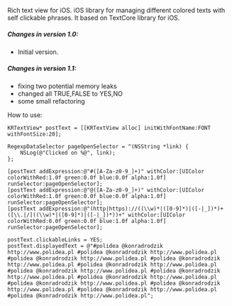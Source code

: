 Rich text view for iOS.
iOS library for managing different colored texts with self clickable phrases. It based on TextCore library for iOS.

##### Changes in version 1.0: #####
  * Initial version.

##### Changes in version 1.1: #####
  * fixing two potential memory leaks
  * changed all TRUE,FALSE to YES,NO
  * some small refactoring


How to use:

```
KRTextView* postText = [[KRTextView alloc] initWithFontName:FONT withFontSize:20];
    
RegexpDataSelector pageOpenSelector = ^(NSString *link) {
	NSLog(@"Clicked on %@", link);
};

[postText addExpression:@"#([A-Za-z0-9_]+)" withColor:[UIColor colorWithRed:1.0f green:0.0f blue:0.0f alpha:1.0f] runSelector:pageOpenSelector];
[postText addExpression:@"@([A-Za-z0-9_]+)" withColor:[UIColor colorWithRed:1.0f green:0.0f blue:0.0f alpha:1.0f] runSelector:pageOpenSelector];
[postText addExpression:@"(http|https)://((\\w)*|([0-9]*)|([-|_])*)+([\\.|/]((\\w)*|([0-9]*)|([-|_])*))+" withColor:[UIColor colorWithRed:0.0f green:0.0f blue:1.0f alpha:1.0f] runSelector:pageOpenSelector];

postText.clickableLinks = YES;
postText.displayedText = @"#polidea @konradrodzik http://www.polidea.pl #polidea @konradrodzik http://www.polidea.pl #polidea @konradrodzik http://www.polidea.pl #polidea @konradrodzik http://www.polidea.pl #polidea @konradrodzik http://www.polidea.pl #polidea @konradrodzik http://www.polidea.pl #polidea @konradrodzik http://www.polidea.pl #polidea @konradrodzik http://www.polidea.pl #polidea @konradrodzik http://www.polidea.pl #polidea @konradrodzik http://www.polidea.pl #polidea @konradrodzik http://www.polidea.pl #polidea @konradrodzik http://www.polidea.pl";
```